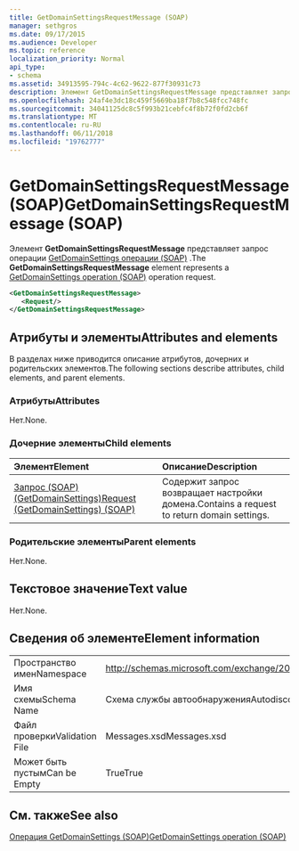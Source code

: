 ```yaml
---
title: GetDomainSettingsRequestMessage (SOAP)
manager: sethgros
ms.date: 09/17/2015
ms.audience: Developer
ms.topic: reference
localization_priority: Normal
api_type:
- schema
ms.assetid: 34913595-794c-4c62-9622-877f30931c73
description: Элемент GetDomainSettingsRequestMessage представляет запрос операции GetDomainSettings операции (SOAP).
ms.openlocfilehash: 24af4e3dc18c459f5669ba18f7b8c548fcc748fc
ms.sourcegitcommit: 34041125dc8c5f993b21cebfc4f8b72f0fd2cb6f
ms.translationtype: MT
ms.contentlocale: ru-RU
ms.lasthandoff: 06/11/2018
ms.locfileid: "19762777"
---
```

# <a name="getdomainsettingsrequestmessage-soap"></a><span data-ttu-id="55344-103">GetDomainSettingsRequestMessage (SOAP)</span><span class="sxs-lookup"><span data-stu-id="55344-103">GetDomainSettingsRequestMessage (SOAP)</span></span>

<span data-ttu-id="55344-104">Элемент **GetDomainSettingsRequestMessage** представляет запрос операции [GetDomainSettings операции (SOAP)](getdomainsettings-operation-soap.md) .</span><span class="sxs-lookup"><span data-stu-id="55344-104">The **GetDomainSettingsRequestMessage** element represents a [GetDomainSettings operation (SOAP)](getdomainsettings-operation-soap.md) operation request.</span></span> 
  
```XML
<GetDomainSettingsRequestMessage>
   <Request/>
</GetDomainSettingsRequestMessage>
```

## <a name="attributes-and-elements"></a><span data-ttu-id="55344-105">Атрибуты и элементы</span><span class="sxs-lookup"><span data-stu-id="55344-105">Attributes and elements</span></span>

<span data-ttu-id="55344-106">В разделах ниже приводится описание атрибутов, дочерних и родительских элементов.</span><span class="sxs-lookup"><span data-stu-id="55344-106">The following sections describe attributes, child elements, and parent elements.</span></span>
  
### <a name="attributes"></a><span data-ttu-id="55344-107">Атрибуты</span><span class="sxs-lookup"><span data-stu-id="55344-107">Attributes</span></span>

<span data-ttu-id="55344-108">Нет.</span><span class="sxs-lookup"><span data-stu-id="55344-108">None.</span></span>
  
### <a name="child-elements"></a><span data-ttu-id="55344-109">Дочерние элементы</span><span class="sxs-lookup"><span data-stu-id="55344-109">Child elements</span></span>

|<span data-ttu-id="55344-110">**Элемент**</span><span class="sxs-lookup"><span data-stu-id="55344-110">**Element**</span></span>|<span data-ttu-id="55344-111">**Описание**</span><span class="sxs-lookup"><span data-stu-id="55344-111">**Description**</span></span>|
|:-----|:-----|
|[<span data-ttu-id="55344-112">Запрос (SOAP) (GetDomainSettings)</span><span class="sxs-lookup"><span data-stu-id="55344-112">Request (GetDomainSettings) (SOAP)</span></span>](request-getdomainsettingssoap.md) <br/> |<span data-ttu-id="55344-113">Содержит запрос возвращает настройки домена.</span><span class="sxs-lookup"><span data-stu-id="55344-113">Contains a request to return domain settings.</span></span>  <br/> |
   
### <a name="parent-elements"></a><span data-ttu-id="55344-114">Родительские элементы</span><span class="sxs-lookup"><span data-stu-id="55344-114">Parent elements</span></span>

<span data-ttu-id="55344-115">Нет.</span><span class="sxs-lookup"><span data-stu-id="55344-115">None.</span></span>
  
## <a name="text-value"></a><span data-ttu-id="55344-116">Текстовое значение</span><span class="sxs-lookup"><span data-stu-id="55344-116">Text value</span></span>

<span data-ttu-id="55344-117">Нет.</span><span class="sxs-lookup"><span data-stu-id="55344-117">None.</span></span>
  
## <a name="element-information"></a><span data-ttu-id="55344-118">Сведения об элементе</span><span class="sxs-lookup"><span data-stu-id="55344-118">Element information</span></span>

|||
|:-----|:-----|
|<span data-ttu-id="55344-119">Пространство имен</span><span class="sxs-lookup"><span data-stu-id="55344-119">Namespace</span></span>  <br/> |http://schemas.microsoft.com/exchange/2010/Autodiscover  <br/> |
|<span data-ttu-id="55344-120">Имя схемы</span><span class="sxs-lookup"><span data-stu-id="55344-120">Schema Name</span></span>  <br/> |<span data-ttu-id="55344-121">Схема службы автообнаружения</span><span class="sxs-lookup"><span data-stu-id="55344-121">Autodiscover schema</span></span>  <br/> |
|<span data-ttu-id="55344-122">Файл проверки</span><span class="sxs-lookup"><span data-stu-id="55344-122">Validation File</span></span>  <br/> |<span data-ttu-id="55344-123">Messages.xsd</span><span class="sxs-lookup"><span data-stu-id="55344-123">Messages.xsd</span></span>  <br/> |
|<span data-ttu-id="55344-124">Может быть пустым</span><span class="sxs-lookup"><span data-stu-id="55344-124">Can be Empty</span></span>  <br/> |<span data-ttu-id="55344-125">True</span><span class="sxs-lookup"><span data-stu-id="55344-125">True</span></span>  <br/> |
   
## <a name="see-also"></a><span data-ttu-id="55344-126">См. также</span><span class="sxs-lookup"><span data-stu-id="55344-126">See also</span></span>



[<span data-ttu-id="55344-127">Операция GetDomainSettings (SOAP)</span><span class="sxs-lookup"><span data-stu-id="55344-127">GetDomainSettings operation (SOAP)</span></span>](getdomainsettings-operation-soap.md)

